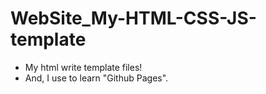 # WebSite_My-HTML-CSS-JS-template
* My html write template files! 
* And, I use to learn "Github Pages".
